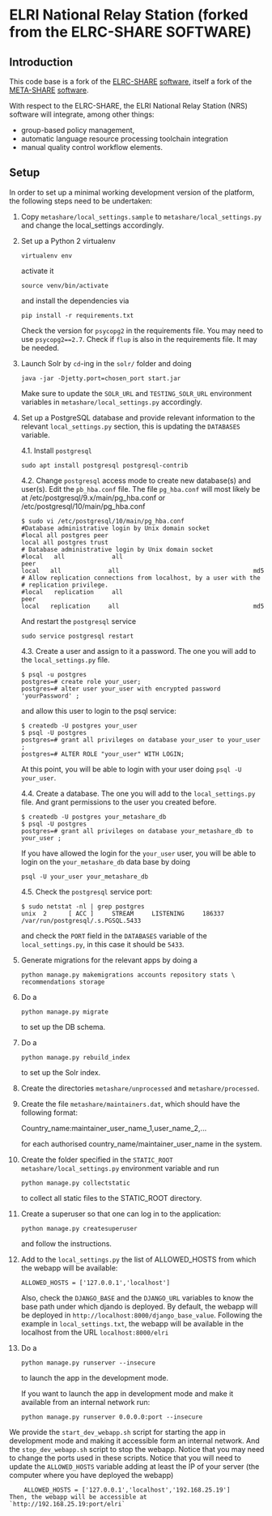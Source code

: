 ELRI National Relay Station (forked from the ELRC-SHARE SOFTWARE)
=================================================================

Introduction
------------

This code base is a fork of the [ELRC-SHARE](http://elrc-share.eu)
[software](https://github.com/MiltosD/ELRC2), itself a fork of the
[META-SHARE](http://www.meta-share.org/)
[software](https://github.com/metashare/META-SHARE).


With respect to the ELRC-SHARE, the ELRI National Relay Station (NRS) software
will integrate, among other things:

- group-based policy management,
- automatic language resource processing toolchain integration
- manual quality control workflow elements.

Setup
-----

In order to set up a minimal working development version of the platform, the
following steps need to be undertaken:

01. Copy `metashare/local_settings.sample` to `metashare/local_settings.py` and
    change the local_settings accordingly.

02. Set up a Python 2 virtualenv 

        virtualenv env

    activate it

        source venv/bin/activate

    and install the dependencies via

        pip install -r requirements.txt

    Check the version for `psycopg2` in the requirements file. You may need to use `psycopg2==2.7`.
    Check if `flup` is also in the requirements file. It may be needed.

03. Launch Solr by `cd`-ing in the `solr/` folder and doing

        java -jar -Djetty.port=chosen_port start.jar
    
    Make sure to update the `SOLR_URL` and `TESTING_SOLR_URL` environment
    variables in `metashare/local_settings.py` accordingly.

04. Set up a PostgreSQL database and provide relevant information to the
    relevant `local_settings.py` section, this is updating the `DATABASES` variable.

    4.1. Install `postgresql`

        sudo apt install postgresql postgresql-contrib

    4.2. Change `postgresql` access mode to create new database(s) and user(s). Edit the `pb_hba.conf` file.
    The file `pg_hba.conf` will most likely be at /etc/postgresql/9.x/main/pg_hba.conf or /etc/postgresql/10/main/pg_hba.conf

    ```
    $ sudo vi /etc/postgresql/10/main/pg_hba.conf
    #Database administrative login by Unix domain socket
    #local all postgres peer
    local all postgres trust
    # Database administrative login by Unix domain socket
    #local   all             all                                     peer
    local   all             all                                     md5 
    # Allow replication connections from localhost, by a user with the
    # replication privilege.  
    #local   replication     all                                     peer
    local   replication     all                                     md5
    ```
    And restart the `postgresql` service
    ```
    sudo service postgresql restart
    ```
    4.3. Create a user and assign to it a password. The one you will add to the `local_settings.py` file.
    ```
    $ psql -u postgres
    postgres=# create role your_user;
    postgres=# alter user your_user with encrypted password 'yourPassword' ;
    ```
    and allow this user to login to the psql service:
    ```
    $ createdb -U postgres your_user
    $ psql -U postgres
    postgres=# grant all privileges on database your_user to your_user ;
    postgres=# ALTER ROLE "your_user" WITH LOGIN;
    ```
    At this point, you will be able to login with your user doing `psql -U your_user`.

    4.4. Create a database. The one you will add to the `local_settings.py` file. And grant permissions to the user you created before.
    ```
    $ createdb -U postgres your_metashare_db
    $ psql -U postgres 
    postgres=# grant all privileges on database your_metashare_db to your_user ;
    ```
    If you have allowed the login for the `your_user` user, you will be able to login on the `your_metashare_db` data base by doing 
    ```
    psql -U your_user your_metashare_db
    ```
    4.5. Check the `postgresql` service port:
    ```
    $ sudo netstat -nl | grep postgres
    unix  2      [ ACC ]     STREAM     LISTENING     186337   /var/run/postgresql/.s.PGSQL.5433
    ```
    and check the `PORT` field in the `DATABASES` variable of the `local_settings.py`, in this case it should be `5433`. 

    
05. Generate migrations for the relevant apps by doing a
  
        python manage.py makemigrations accounts repository stats \
        recommendations storage

06. Do a

        python manage.py migrate

    to set up the DB schema.

07. Do a

        python manage.py rebuild_index

    to set up the Solr index.

08. Create the directories `metashare/unprocessed` and `metashare/processed`.

09. Create the file `metashare/maintainers.dat`, which should have the following
    format:
    
    Country_name:maintainer_user_name_1,user_name_2,...
  
    for each authorised country_name/maintainer_user_name in the system.

10. Create the folder specified in the `STATIC_ROOT` `metashare/local_settings.py`
    environment variable and run

        python manage.py collectstatic
    
    to collect all static files to the STATIC_ROOT directory.

11. Create a superuser so that one can log in to the application:

        python manage.py createsuperuser

    and follow the instructions.

12. Add to the `local_settings.py` the list of ALLOWED_HOSTS from which the webapp will be available:

        ALLOWED_HOSTS = ['127.0.0.1','localhost']
    
    Also, check the `DJANGO_BASE` and the `DJANGO_URL` variables to know the base path under which djando is deployed. By default, the webapp will be deployed in `http://localhost:8000/django_base_value`.
    Following the example in `local_settings.txt`, the webapp will be available in the localhost from the URL `localhost:8000/elri`

13. Do a

        python manage.py runserver --insecure
    
    to launch the app in the development mode.
    
    If you want to launch the app in development mode and make it available from an internal network run:

        python manage.py runserver 0.0.0.0:port --insecure

   We provide the `start_dev_webapp.sh` script for starting the app in development mode and making it accessible form an internal network. And the `stop_dev_webapp.sh` script to stop the webapp. Notice that you may need to change the ports used in these scripts.
Notice that you will need to update the `ALLOWED_HOSTS` variable adding at least the IP of your server (the computer where you have deployed the webapp)

        ALLOWED_HOSTS = ['127.0.0.1','localhost','192.168.25.19']
    Then, the webapp will be accessible at `http://192.168.25.19:port/elri`
  
